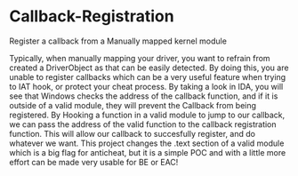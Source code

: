 # Callback-Registration
Register a callback from a Manually mapped kernel module

Typically, when manually mapping your driver, you want to refrain from created a DriverObject as that can be easily detected. By doing this,
you are unable to register callbacks which can be a very useful feature when trying to IAT hook, or protect your cheat process. By taking a look in IDA, you
will see that Windows checks the address of the callback function, and if it is outside of a valid module, they will prevent the Callback from being registered.
By Hooking a function in a valid module to jump to our callback, we can pass the address of the valid function to the callback registration function. This will 
allow our callback to succesfully register, and do whatever we want. This project changes the .text section of a valid module which is a big flag for anticheat, 
but it is a simple POC and with a little more effort can be made very usable for BE or EAC!

